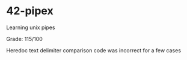 # 42-pipex
Learning unix pipes

Grade: 115/100

Heredoc text delimiter comparison code was incorrect for a few cases
